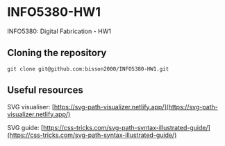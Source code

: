 # INFO5380-HW1
INFO5380: Digital Fabrication - HW1


## Cloning the repository

```
git clone git@github.com:bisson2000/INFO5380-HW1.git
```


## Useful resources

SVG visualiser:
[https://svg-path-visualizer.netlify.app/](https://svg-path-visualizer.netlify.app/)

SVG guide:
[https://css-tricks.com/svg-path-syntax-illustrated-guide/](https://css-tricks.com/svg-path-syntax-illustrated-guide/)

